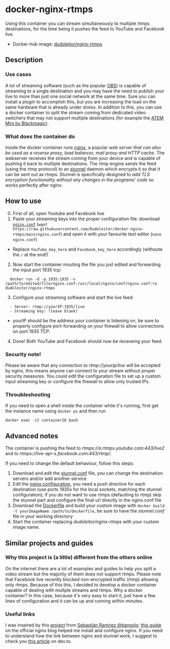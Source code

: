 # docker-nginx-rtmps
Using this container you can stream simultaneously to multiple rtmps destinations, for the time being it pushes the feed to YouTube and Facebook live.
- Docker-hub image: [dudoleitor/nginx-rtmps](https://hub.docker.com/repository/docker/dudoleitor/nginx-rtmps)



## Description
### Use cases
A lot of streaming software (such as the popular [OBS](https://obsproject.com/)) is capable of streaming to a single destination and you may have the need to publish your live to more than just one social network at the same time. Sure you can install a plugin to accomplish this, but you are increasing the load on the same hardware that is already under stress.
In addition to this, you can use a docker container to split the stream coming from dedicated video switchers that may not support multiple destinations (for example the [ATEM Mini by Blackmagic](https://www.blackmagicdesign.com/products/atemmini)).

### What does the container do
Inside the docker container runs [nginx](https://www.nginx.com/), a popular *web server that can also be used as a reverse proxy, load balancer, mail proxy and HTTP cache*. The webserver receives the stream coming from your device and is capable of pushing it back to multiple destinations. The rtmp engine sends the feed (using the rtmp protocol) to an [stunnel](https://www.stunnel.org/) daemon which encrypts it so that it can be sent out as rtmps. Stunnel is specifically designed to *add TLS encryption functionality without any changes in the programs' code* so works perfectly after nginx.



## How to use
0. First of all, open Youtube and Facebook live
1. Paste your streaming keys into the proper configuration file: download [`nginx.conf`](https://github.com/Dudoleitor/docker-nginx-rtmps/blob/main/nginx.conf) (`wget https://raw.githubusercontent.com/Dudoleitor/docker-nginx-rtmps/main/nginx.conf`) and open it with your favourite text editor (`nano nginx.conf`)
  - Replace `YouTube_key_here` and `Facebook_key_here` accordingly (withoute the `/` at the end!)
2. Now start the container mouting the file you just edited and forwarding the input port 1935 tcp:
```
  docker run -d -p 1935:1935 -v /path/to/edited/file/nginx.conf:/usr/local/nginx/conf/nginx.conf:ro dudoleitor/nginx-rtmps
```
3. Configure your streaming software and start the live feed:
```
  - Server: rtmp://yourIP:1935/live
  - Streaming key: (leave blank)
```
  - yourIP should be the address your container is listening on, be sure to properly configure port-forwarding on your firewall to allow connections on port 1935 TCP.
4. Done! Both YouTube and Facebook should now be receveing your feed.

### Security note!
Please be aware that any connection to *rtmp://yourip/live* will be accepted by nginx, this means anyone can connect to your stream without proper security measures. You could edit the configuration file to set up a custom input streaming key or configure the firewall to allow only trusted IPs.

### Throubleshooting
If you need to open a shell inside the container while it's running, first get the instance name using `docker ps` and then run
```
docker exec -it containerID bash
```


## Advanced notes
The container is pushing the feed to *rtmps://a.rtmps.youtube.com:443/live2* and to *rtmps://live-api-s.facebook.com:443/rtmp/*.

If you need to change the default behaviour, follow this steps:
1. Download and edit the [stunnel.conf](https://github.com/Dudoleitor/docker-nginx-rtmps/blob/main/build-scripts/stunnel.conf) file, you can change the destination servers and/or add another service
2. Edit the [nginx configuration](https://github.com/Dudoleitor/docker-nginx-rtmps/blob/main/nginx.conf), you need a *push* directive for each destination (use ports 1935x for the local sockets, matching the stunnel configuration); if you do not want to use rtmps (defaulting to rtmp) skip the stunnel part and configure the final url directly in the nginx.conf file
3. Download the [Dockerfile](https://github.com/Dudoleitor/docker-nginx-rtmps/blob/main/build-scripts/Dockerfile) and build your custom image with `docker build -t yourImageName /path/to/Dockerfile`, be sure to have the *stunnel.conf* file in your working directory
4. Start the container replacing *dudoleitor/nginx-rtmps* with your custom image name.



## Similar projects and guides
### Why this project is (a little) different from the others online
On the internet there are a lot of examples and guides to help you split a video stream but the majority of them does not support rtmps. Please note that Facebook live recently blocked non-encrypted traffic (rtmp) allowing only rtmps.
Because of this this, I decided to develop a docker container capable of dealing with multple streams and rtmps. Why a docker container? In this case, because it's very easy to start it, just have a few lines of configuration and it can be up and running within minutes.

### Useful links
I was inspired by this [project](https://github.com/tiangolo/nginx-rtmp-docker) from [Sebastián Ramírez @tiangolo](https://github.com/tiangolo); [this guide](https://www.nginx.com/blog/video-streaming-for-remote-learning-with-nginx/) on the official nginx blog helped me install and configure nginx. If you need to understand how the link between nginx and stunnel work, I suggest to check you [this article](https://dev.to/lax/rtmps-relay-with-stunnel-12d3) on dev.to.

